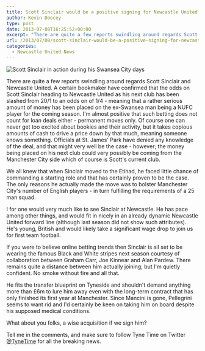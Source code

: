 ```yaml
---
title: Scott Sinclair would be a positive signing for Newcastle United
author: Kevin Doocey
type: post
date: 2013-07-08T16:25:52+00:00
excerpt: "There are quite a few reports swindling around regards Scott Sinclair and Newcastle United. A certain bookmaker have confirmed that the odds on Scott Sinclair heading to Newcastle United as "
url: /2013/07/08/scott-sinclair-would-be-a-positive-signing-for-newcastle-united/
categories:
  - Newcastle United News
---
```


![Scott Sinclair in action during his Swansea City days](https://www.tynetime.com/wp-content/uploads/2013/07/Scott-Sinclair-NUFC.jpg "Sinclair - Would boost the number of English contingents on Tyneside")

There are quite a few reports swindling around regards Scott Sinclair and Newcastle United. A certain bookmaker have confirmed that the odds on Scott Sinclair heading to Newcastle United as his next club has been slashed from 20/1 to an odds on of 1/4 - meaning that a rather serious amount of money has been placed on the ex-Swansea man being a NUFC player for the coming season. I'm almost positive that such betting does not count for loan deals either - permanent moves only. Of course one can never get too excited about bookies and their activity, but it takes copious amounts of cash to drive a price down by that much, meaning someone knows something. Officials at St. James' Park have denied any knowledge of the deal, and that might very well be the case - however; the money being placed on his next club could very possibly be coming from the Manchester City side which of course is Scott's current club.

We all knew that when Sinclair moved to the Etihad, he faced little chance of commanding a starting role and that has certainly proven to be the case. The only reasons he actually made the move was to bolster Manchester City's number of English players - in turn fulfilling the requirements of a 25 man squad.

I for one would very much like to see Sinclair at Newcastle. He has pace among other things, and would fit in nicely in an already dynamic Newcastle United forward line (although last season did not show such attributes). He's young, British and would likely take a significant wage drop to join us for first team football.

If you were to believe online betting trends then Sinclair is all set to be wearing the famous Black and White stripes next season courtesy of collaboration between Graham Carr, Joe Kinnear and Alan Pardew. There remains quite a distance between him actually joining, but I'm quietly confident. No smoke without fire and all that.

He fits the transfer blueprint on Tyneside and shouldn't demand anything more than £6m to lure him away even with the long-term contract that has only finished its first year at Manchester. Since Mancini is gone, Pellegrini seems to want rid and I'd certainly be keen on taking him on board despite his supposed medical conditions.

What about you folks, a wise acquisition if we sign him?

Tell me in the comments, and make sure to follow Tyne Time on Twitter [@TyneTime][1] for all the breaking news.

[1]: https://twitter.com/tynetime
